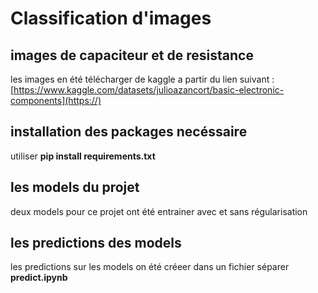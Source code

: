 # Classification d'images
## images de capaciteur et de resistance

les images en été télécharger de kaggle a partir du lien suivant : [https://www.kaggle.com/datasets/julioazancort/basic-electronic-components](https://)

## installation des packages necéssaire 

utiliser **pip install requirements.txt**

## les models du projet

deux models pour ce projet ont été entrainer avec et sans régularisation

## les predictions des models

les predictions sur les models on été créeer dans un fichier séparer **predict.ipynb** 


